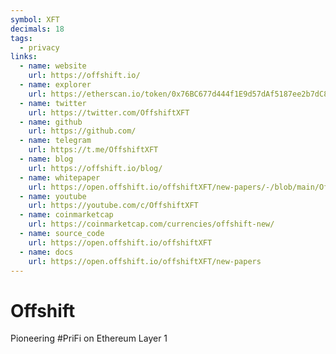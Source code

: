 ```yaml
---
symbol: XFT
decimals: 18
tags:
  - privacy
links:
  - name: website
    url: https://offshift.io/
  - name: explorer
    url: https://etherscan.io/token/0x76BC677d444f1E9d57dAf5187ee2b7dC852745aE
  - name: twitter
    url: https://twitter.com/OffshiftXFT
  - name: github
    url: https://github.com/
  - name: telegram
    url: https://t.me/OffshiftXFT
  - name: blog
    url: https://offshift.io/blog/
  - name: whitepaper
    url: https://open.offshift.io/offshiftXFT/new-papers/-/blob/main/Offshift%20Ecosystem%20Whitepaper.md
  - name: youtube
    url: https://youtube.com/c/OffshiftXFT
  - name: coinmarketcap
    url: https://coinmarketcap.com/currencies/offshift-new/
  - name: source_code
    url: https://open.offshift.io/offshiftXFT
  - name: docs
    url: https://open.offshift.io/offshiftXFT/new-papers
---
```


# Offshift

Pioneering #PriFi on Ethereum Layer 1
